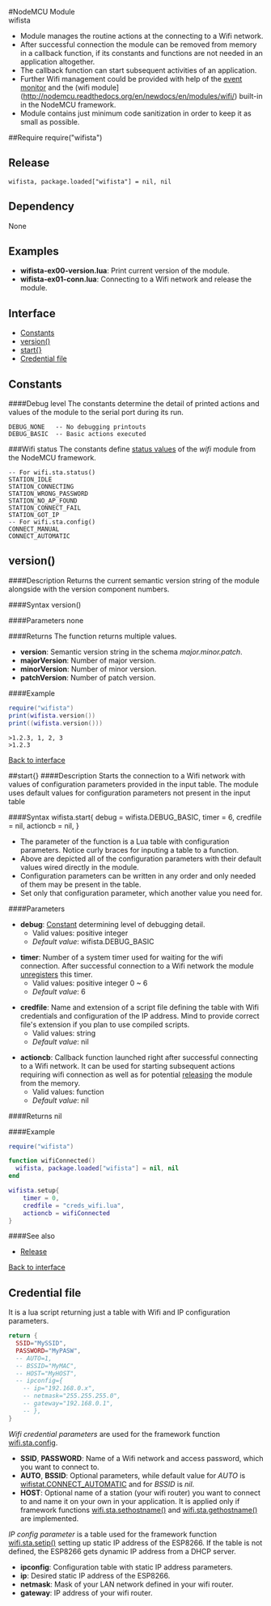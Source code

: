 #NodeMCU Module<br>wifista
- Module manages the routine actions at the connecting to a Wifi network.
- After successful connection the module can be removed from memory
  in a callback function, if its constants and functions are not needed in an application altogether.
- The callback function can start subsequent activities of an application.
- Further Wifi management could be provided with help of the [event monitor](http://nodemcu.readthedocs.org/en/newdocs/en/modules/wifi/#wifistaeventmonreg) and the (wifi module](http://nodemcu.readthedocs.org/en/newdocs/en/modules/wifi/) built-in in the NodeMCU framework.
- Module contains just minimum code sanitization in order to keep it as small as possible.


<a id="require"></a>
##Require
	require("wifista")

<a id="release"></a>
## Release
	wifista, package.loaded["wifista"] = nil, nil

<a id="dependency"></a>
## Dependency
None

<a id="examples"></a>
## Examples
- **wifista-ex00-version.lua**: Print current version of the module.  
- **wifista-ex01-conn.lua**: Connecting to a Wifi network and release the module.  


<a id="interface"></a>
## Interface
- [Constants](#Constants)
- [version()](#version)
- [start{}](#start)
- [Credential file](#credscript)

<a id="Constants"></a>
## Constants

####Debug level
The constants determine the detail of printed actions and values of the module to the serial port during its run.  
```
DEBUG_NONE   -- No debugging printouts
DEBUG_BASIC  -- Basic actions executed 
```

###Wifi status
The constants define [status values](http://nodemcu.readthedocs.org/en/newdocs/en/modules/wifi/#wifistastatus) of the *wifi* module from the NodeMCU framework.
```
-- For wifi.sta.status()
STATION_IDLE
STATION_CONNECTING
STATION_WRONG_PASSWORD
STATION_NO_AP_FOUND
STATION_CONNECT_FAIL
STATION_GOT_IP
-- For wifi.sta.config()
CONNECT_MANUAL
CONNECT_AUTOMATIC
```


<a id="version"></a>
## version()
####Description
Returns the current semantic version string of the module alongside with the version component numbers.

####Syntax
	version()

####Parameters
none

####Returns
The function returns multiple values. 
- **version**: Semantic version string in the schema *major.minor.patch*.
- **majorVersion**: Number of major version.
- **minorVersion**: Number of minor version.
- **patchVersion**: Number of patch version.

####Example

```lua
require("wifista")
print(wifista.version())
print((wifista.version()))
```
	>1.2.3, 1, 2, 3
	>1.2.3

[Back to interface](#interface)

<a id="start"></a>
##start{}
####Description
Starts the connection to a Wifi network with values of configuration parameters provided in the input table. The module uses default values for configuration parameters not present in the input table 

####Syntax
	wifista.start{
		debug = wifista.DEBUG_BASIC,
		timer = 6,
		credfile = nil,
		actioncb = nil,
	}

- The parameter of the function is a Lua table with configuration parameters. Notice curly braces for inputing a table to a function.
- Above are depicted all of the configuration parameters with their default values wired directly in the module.
- Configuration parameters can be written in any order and only needed of them may be present in the table.
- Set only that configuration parameter, which another value you need for.

####Parameters
<a id="debug"></a>
- **debug**: [Constant](#Constants) determining level of debugging detail.
	- Valid values: positive integer
	- *Default value*: wifista.DEBUG_BASIC


<a id="timer"></a>
- **timer**: Number of a system timer used for waiting for the wifi connection. After successful connection to a Wifi network the module [unregisters](http://nodemcu.readthedocs.org/en/newdocs/en/modules/tmr/#tmrunregister) this timer.
	- Valid values: positive integer 0 ~ 6
	- *Default value*: 6


<a id="credfile"></a>
- **credfile**: Name and extension of a script file defining the table with Wifi credentials and configuration of the IP address. Mind to provide correct file's extension if you plan to use compiled scripts.  
	- Valid values: string
	- *Default value*: nil


<a id="actioncb"></a>
- **actioncb**: Callback function launched right after successful connecting to a Wifi network. It can be used for starting subsequent actions requiring wifi connection as well as for potential [releasing](#release) the module from the memory.
	- Valid values: function
	- *Default value*: nil

####Returns
nil

####Example

```lua
require("wifista")

function wifiConnected()
  wifista, package.loaded["wifista"] = nil, nil
end

wifista.setup{
	timer = 0,
	credfile = "creds_wifi.lua",
	actioncb = wifiConnected
}
```

####See also
- [Release](#release)

[Back to interface](#interface)


<a id="credscript"></a>
## Credential file
It is a lua script returning just a table with Wifi and IP configuration parameters.

```lua
return {
  SSID="MySSID",
  PASSWORD="MyPASW",
  -- AUTO=1,
  -- BSSID="MyMAC",
  -- HOST="MyHOST",
  -- ipconfig={
    -- ip="192.168.0.x",
    -- netmask="255.255.255.0",
    -- gateway="192.168.0.1",
    -- },
}
``` 


<a id="wifiparams"></a>
*Wifi credential parameters* are used for the framework function [wifi.sta.config](http://nodemcu.readthedocs.org/en/newdocs/en/modules/wifi/#wifistaconfig). 
- **SSID**, **PASSWORD**: Name of a Wifi network and access password, which you want to connect to.
- **AUTO**, **BSSID**: Optional parameters, while default value for *AUTO* is [wifistat.CONNECT_AUTOMATIC](#Constants) and for *BSSID* is *nil*.
- **HOST**: Optional name of a station (your wifi router) you want to connect to and name it on your own in your application. It is applied only if framework functions [wifi.sta.sethostname()](http://nodemcu.readthedocs.org/en/newdocs/en/modules/wifi/#wifistasethostname) and [wifi.sta.gethostname()](http://nodemcu.readthedocs.org/en/newdocs/en/modules/wifi/#wifistagethostname) are implemented. 


*IP config parameter* is a table used for the framework function [wifi.sta.setip()](http://nodemcu.readthedocs.org/en/newdocs/en/modules/wifi/#wifistasetip) setting up static IP address of the ESP8266. If the table is not defined, the ESP8266 gets dynamic IP address from a DHCP server.  
- **ipconfig**: Configuration table with static IP address parameters.
- **ip**: Desired static IP address of the ESP8266.
- **netmask**: Mask of your LAN network defined in your wifi router.
- **gateway**: IP address of your wifi router.
